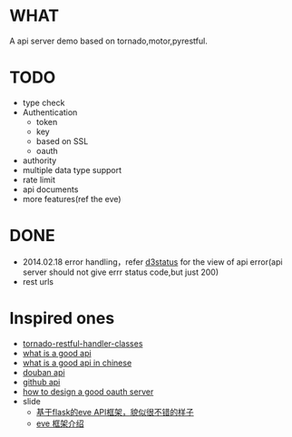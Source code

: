 # WHAT
A api server demo based on tornado,motor,pyrestful.

# TODO
- type check
- Authentication
  - token
  - key
  - based on SSL
  - oauth
- authority
- multiple data type support
- rate limit
- api documents
- more features(ref the eve)

# DONE
- 2014.02.18 error handling，refer [d3status][1] for the view of api error(api server should not give errr status code,but just 200)
- rest urls

# Inspired ones
- [tornado-restful-handler-classes][2]
- [what is a good api][3]
- [what is a good api in chinese][4]
- [douban api][5]
- [github api][6]
- [how to design a good oauth server][7]
- slide
  - [基于flask的eve API框架，貌似很不错的样子][8]
  - [eve 框架介绍][9]

[1]: https://github.com/felinx/d3status
[2]: http://stackoverflow.com/questions/8176185/tornado-restful-handler-classes
[3]: www.vinaysahni.com/best-practices-for-a-pragmatic-restful-api#versioning
[4]: http://xingrz.us/2013/2013-06-14/restful-api.html
[5]: www.douban.com/service/apidoc/guide
[6]: http://developer.github.com/v3/
[7]: http://tech.shift.com/post/39516330935/implementing-a-python-oauth-2-0-provider-part-1
[8]: https://speakerdeck.com/nicola/developing-restful-web-apis-with-python-flask-and-mongodb
[9]: https://speakerdeck.com/nicola/eve-rest-api-for-humans
